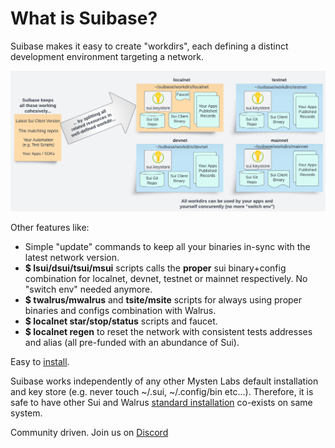 
# What is Suibase?

Suibase makes it easy to create "workdirs", each defining a distinct development environment targeting a network.

![Workdirs](./.vuepress/public/assets/workdirs-intro.png)

Other features like:
  * Simple "update" commands to keep all your binaries in-sync with the latest network version.
  * **$ lsui/dsui/tsui/msui** scripts calls the **proper** sui binary+config combination for localnet, devnet, testnet or mainnet respectively. No "switch env" needed anymore.
  * **$ twalrus/mwalrus** and **tsite/msite** scripts for always using proper binaries and configs combination with Walrus.
  * **$ localnet star/stop/status** scripts and faucet.
  * **$ localnet regen** to reset the network with consistent tests addresses and alias (all pre-funded with an abundance of Sui).



Easy to [install](how-to/install.md).

Suibase works independently of any other Mysten Labs default installation and key store (e.g. never touch ~/.sui, ~/.config/bin etc...). Therefore, it is safe to have other Sui and Walrus [standard installation]( https://docs.sui.io/guides/developer/getting-started/sui-install ) co-exists on same system.

Community driven. Join us on [Discord](https://discord.com/invite/Erb6SwsVbH)
